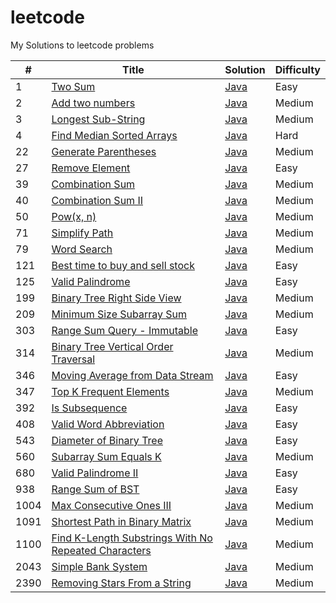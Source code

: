 # leetcode
My Solutions to leetcode problems

|#|Title|Solution|Difficulty|
|---|-----|--------|----------|
|1|[Two Sum](https://leetcode.com/problems/two-sum)|[Java](./Array/TwoSum.java)|Easy|
|2|[Add two numbers](https://leetcode.com/problems/add-two-numbers)|[Java](./LinkedList/AddTwoNumbers.java)|Medium|
|3|[Longest Sub-String](https://leetcode.com/problems/longest-substring-without-repeating-characters)|[Java](./String/LongestSubString.java)|Medium|
|4|[Find Median Sorted Arrays](https://leetcode.com/problems/median-of-two-sorted-arrays)|[Java](./Array/FindMedianSortedArrays.java)|Hard|
|22|[Generate Parentheses](https://leetcode.com/problems/generate-parentheses)|[Java](./22.%20Generate%20Parentheses/Solution.java)|Medium|
|27|[Remove Element](https://leetcode.com/problems/remove-element)|[Java](./27.%20Remove%20Element/Solution.java)|Easy|
|39|[Combination Sum](https://leetcode.com/problems/combination-sum)|[Java](./39.%20Combination%20Sum/Solution.java)|Medium|
|40|[Combination Sum II](https://leetcode.com/problems/combination-sum-ii)|[Java](./40.%20Combination%20Sum%20II/Solution.java)|Medium|
|50|[Pow(x, n)](https://leetcode.com/problems/powx-n)|[Java](./50.%20Pow(x%2C%20n)/Solution.java)|Medium|
|71|[Simplify Path](https://leetcode.com/problems/simplify-path)|[Java](./71.%20Simplify%20Path/SimplifyPath.java)|Medium|
|79|[Word Search](https://leetcode.com/problems/word-search)|[Java](./79.%20Word%20Search/Solution.java)|Medium|
|121|[Best time to buy and sell stock](https://leetcode.com/problems/best-time-to-buy-and-sell-stock)|[Java](./121.%20Best%20Time%20to%20Buy%20and%20Sell%20Stock/Solution.java)|Easy|
|125|[Valid Palindrome](https://leetcode.com/problems/valid-palindrome)|[Java](./125.%20Valid%20Palindrome/Solution.java)|Easy|
|199|[Binary Tree Right Side View](https://leetcode.com/problems/binary-tree-right-side-view)|[Java](./199.%20Binary%20Tree%20Right%20Side%20View)|Medium|
|209|[Minimum Size Subarray Sum](https://leetcode.com/problems/minimum-size-subarray-sum)|[Java](./209.%20Minimum%20Size%20Subarray%20Sum/Solution.java)|Medium|
|303|[Range Sum Query - Immutable](https://leetcode.com/problems/range-sum-query-immutable)|[Java](./303.%20Range%20Sum%20Query%20-%20Immutable/NumArray.java)|Easy|
|314|[Binary Tree Vertical Order Traversal](https://leetcode.com/problems/binary-tree-vertical-order-traversal)|[Java](./314.%20Binary%20Tree%20Vertical%20Order%20Traversal/BinaryTreeVertical.java)|Medium|
|346|[Moving Average from Data Stream](https://leetcode.com/problems/moving-average-from-data-stream)|[Java](./346.%20Moving%20Average%20from%20Data%20Stream/MovingAverage.java)|Easy|
|347|[Top K Frequent Elements](https://leetcode.com/problems/top-k-frequent-elements)|[Java](./347.%20Top%20K%20Frequent%20Elements/Solution.java)|Medium|
|392|[Is Subsequence](https://leetcode.com/problems/is-subsequence)|[Java](./392.%20Is%20Subsequence/Solution.java)|Easy|
|408|[Valid Word Abbreviation](https://leetcode.com/problems/valid-word-abbreviation)|[Java](./408.%20Valid%20Word%20Abbreviation/ValidAbbreviation.java)|Easy|
|543|[Diameter of Binary Tree](https://leetcode.com/problems/diameter-of-binary-tree)|[Java](./543.%20Diameter%20of%20Binary%20Tree/BinaryTreeDiameter.java)|Easy|
|560|[Subarray Sum Equals K](https://leetcode.com/problems/subarray-sum-equals-k/)|[Java](./560.%20Subarray%20Sum%20Equals%20K/Solution.java)|Medium|
|680|[Valid Palindrome II](https://leetcode.com/problems/valid-palindrome-ii)|[Java](./680.%20Valid%20Palindrome%20II/Solution.java)|Easy|
|938|[Range Sum of BST](https://leetcode.com/problems/range-sum-of-bst)|[Java](./938.%20Range%20Sum%20of%20BST/Solution.java)|Easy|
|1004|[Max Consecutive Ones III](https://leetcode.com/problems/max-consecutive-ones-iii)|[Java](./1004.%20Max%20Consecutive%20Ones%20III/Solution.java)|Medium|
|1091|[Shortest Path in Binary Matrix](https://leetcode.com/problems/shortest-path-in-binary-matrix/)|[Java](./1091.%20Shortest%20Path%20in%20Binary%20Matrix/Solution.java)|Medium|
|1100|[Find K-Length Substrings With No Repeated Characters](https://leetcode.com/problems/find-k-length-substrings-with-no-repeated-characters)|[Java](./1100.%20Find%20K-Length%20Substrings%20With%20No%20Repeated%20Characters/Solution.java)|Medium|
|2043|[Simple Bank System](https://leetcode.com/problems/simple-bank-system)|[Java](./2043.%20Simple%20Bank%20System/Bank.java)|Medium|
|2390|[Removing Stars From a String](https://leetcode.com/problems/removing-stars-from-a-string)|[Java](./2390.%20Removing%20Stars%20From%20a%20String/Solution.java)|Medium|
